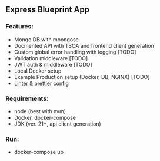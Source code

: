 ## Express Blueprint App

### Features:

-   Mongo DB with moongose
-   Docmented API with TSOA and frontend client generation
-   Custom global error handling with logging [TODO]
-   Validation middleware [TODO]
-   JWT auth & middleware [TODO]
-   Local Docker setup
-   Example Production setup (Docker, DB, NGINX) [TODO]
-   Linter & prettier config

### Requirements:

-   node (best with nvm)
-   Docker, docker-compose
-   JDK (ver. 21+, api client generation)

### Run:

-   docker-compose up

